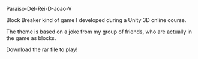 Paraiso-Del-Rei-D-Joao-V

Block Breaker kind of game I developed during a Unity 3D online course.

The theme is based on a joke from my group of friends, who are actually in the game as blocks.

Download the rar file to play!
